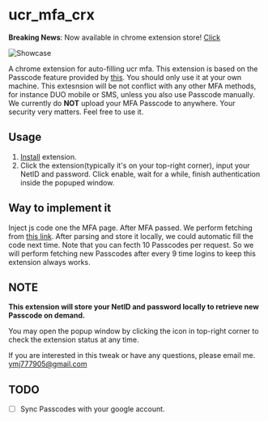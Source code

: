 # ucr_mfa_crx

**Breaking News**: Now available in chrome extension store! [Click](https://chrome.google.com/webstore/detail/ucr-mfa/oddbinhopeegfapdcgdgpbdcacoekbpa)

![Showcase](wiki/Showcase.gif)

A chrome extension for auto-filling ucr mfa. This extension is based on the Passcode feature provided by [this](https://myaccount.ucr.edu/app/home). You should only use it at your own machine. This extesnsion will be not conflict with any other MFA methods, for instance DUO mobile or SMS, unless you also use Passcode manually. We currently do **NOT** upload your MFA Passcode to anywhere. Your security very matters. Feel free to use it.

## Usage

 1. [Install](https://chrome.google.com/webstore/detail/ucr-mfa/oddbinhopeegfapdcgdgpbdcacoekbpa) extension.
 2. Click the extension(typically it's on your top-right corner), input your NetID and password. Click enable, wait for a while, finish authentication inside the popuped window.

## Way to implement it

Inject js code one the MFA page. After MFA passed. We perform fetching from [this link](https://myaccount.ucr.edu/api/downloadPasscodes).
After parsing and store it locally, we could automatic fill the code next time.
Note that you can fecth 10 Passcodes per request. So we will perform fetching new Passcodes after every 9 time logins to keep this extension always works.

## NOTE

**This extension will store your NetID and password locally to retrieve new Passcode on demand.**

You may open the popup window by clicking the icon in top-right corner to check the extension status at any time.

If you are interested in this tweak or have any questions, please email me.
ymj777905@gmail.com

## TODO

- [ ] Sync Passcodes with your google account.